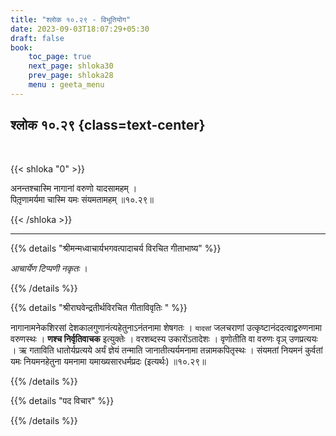 ```yaml
---
title: "श्लोक १०.२९ - विभूतियोग"
date: 2023-09-03T18:07:29+05:30
draft: false
book:
    toc_page: true
    next_page: shloka30
    prev_page: shloka28
    menu : geeta_menu
---
```




## श्लोक १०.२९ {class=text-center}

<br/>

{{< shloka  "0"  >}}

अनन्तश्चास्मि नागानां वरुणो यादसामहम् ।  
पितृ़णामर्यमा चास्मि यमः संयमतामहम् ॥१०.२९॥  

{{< /shloka >}}

---


{{% details "श्रीमन्मध्वाचार्यभगवत्पादाचर्य विरचित  गीताभाष्य" %}}

*आचार्येण टिप्पणी नकृतः* ।

{{% /details %}}



{{% details "श्रीराघवेन्द्रतीर्थविरचित गीताविवृतिः " %}}

नागानामनेकशिरसां देशकालगुणानंत्यहेतुनाऽनंतनामा शेषगतः । 
`यादसां` जलचराणां उत्कृष्टानंददत्वाद्वरुणनामा 
वरुणस्थः । **णश्च निर्वृतिवाचक**
इत्युक्तेः । वरशब्दस्य उकारोंऽतादेशः । 
वृणोतीति वा वरुणः वृञ् उणप्रत्ययः । 
ऋ गताविति धातोर्यप्रत्यये अर्यं ज्ञेयं तन्माति 
जानातीत्यर्यमनामा  तन्नामकपितृस्थः । 
संयमतां नियमनं कुर्वतां यमः नियमनहेतुना 
यमनामा यमाख्यसारधर्मप्रदः (इत्यर्थः) ॥१०.२९॥ 

{{% /details %}}



{{% details "पद विचार" %}}


{{% /details %}}
